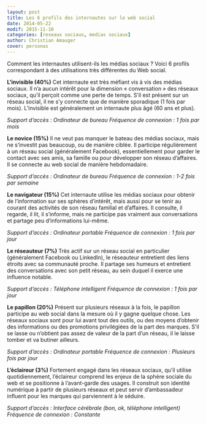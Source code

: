 ```yaml
---
layout: post
title: Les 6 profils des internautes sur le web social
date: 2014-05-22
modif: 2015-11-10
categories: [reseaux sociaux, medias sociaux]
author: Christian Amauger
cover: personas
---
```


Comment les internautes utilisent-ils les médias sociaux ? Voici 6 profils correspondant à des utilisations très différentes du Web social.

**L’invisible (40%)**
Cet internaute est très méfiant vis à vis des médias sociaux. Il n’a aucun intérêt pour la dimension « conversation » des réseaux sociaux, qu’il perçoit comme une perte de temps. S’il est présent sur un réseau social, il ne s’y connecte que de manière sporadique (1 fois par mois). L’invisible est généralement un internaute plus âgé (60 ans et plus).

*Support d’accès : Ordinateur de bureau*
*Fréquence de connexion : 1 fois par mois*

**Le novice (15%)**
Il ne veut pas manquer le bateau des médias sociaux, mais ne s’investit pas beaucoup, ou de manière ciblée. Il participe régulièrement à un réseau social (généralement Facebook), essentiellement pour garder le contact avec ses amis, sa famille ou pour développer son réseau d’affaires. Il se connecte au web social de manière hebdomadaire.

*Support d’accès : Ordinateur de bureau*
*Fréquence de connexion : 1-2 fois par semaine*

**Le navigateur (15%)**
Cet internaute utilise les médias sociaux pour obtenir de l’information sur ses sphères d’intérêt, mais aussi pour se tenir au courant des activités de son réseau familial et d’affaires. Il consulte, il regarde, il lit, il s’informe, mais ne participe pas vraiment aux conversations et partage peu d’informations lui-même.

*Support d’accès : Ordinateur portable*
*Fréquence de connexion : 1 fois par jour*

**Le réseauteur (7%)**
Très actif sur un réseau social en particulier (généralement Facebook ou LinkedIn), le réseauteur entretient des liens étroits avec sa communauté proche. Il partage ses humeurs et entretient des conversations avec son petit réseau, au sein duquel il exerce une influence notable.

*Support d’accès : Téléphone intelligent*
*Fréquence de connexion : 1 fois par jour*

**Le papillon (20%)**
Présent sur plusieurs réseaux à la fois, le papillon participe au web social dans la mesure où il y gagne quelque chose. Les réseaux sociaux sont pour lui avant tout des outils, ou des moyens d’obtenir des informations ou des promotions privilégiées de la part des marques. S’il se lasse ou n’obtient pas assez de valeur de la part d’un réseau, il le laisse tomber et va butiner ailleurs.

*Support d’accès : Ordinateur portable*
*Fréquence de connexion : Plusieurs fois par jour*

**L’éclaireur (3%)**
Fortement engagé dans les réseaux sociaux, qu’il utilise quotidiennement, l’éclaireur comprend les enjeux de la sphère sociale du web et se positionne à l’avant-garde des usages. Il construit son identité numérique à partir de plusieurs réseaux et peut servir d’ambassadeur influent pour les marques qui parviennent à le séduire.

*Support d’accès : Interface cérébrale (bon, ok, téléphone intelligent)*
*Fréquence de connexion : Constante*
